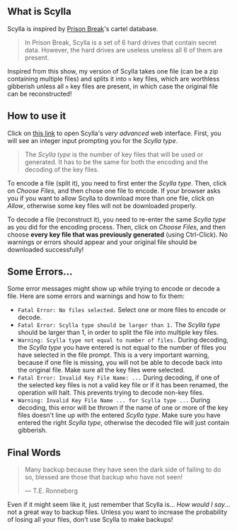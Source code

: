 ## What is Scylla

Scylla is inspired by [Prison Break](https://en.wikipedia.org/wiki/Prison_Break)'s cartel database.

> In Prison Break, Scylla is a set of 6 hard drives that contain secret data. However, the hard drives are useless uneless all 6 of them are present.

Inspired from this show, my version of Scylla takes one file (can be a zip containing multiple files) and splits it into `n` key files, which are worthless gibberish unless all `n` key files are present, in which case the original file can be reconstructed!

## How to use it

Click on [this link](./scyllaV1.html) to open Scylla's _very advanced_ web interface. First, you will see an integer input prompting you for the _Scylla type_.

> The _Scylla type_ is the number of key files that will be used or generated. It has to be the same for both the encoding and the decoding of the key files.

To encode a file (split it), you need to first enter the _Scylla type_. Then, click on _Choose Files_, and then chose one file to encode. If your browser asks you if you want to allow Scylla to download more than one file, click on _Allow_, otherwise some key files will not be downloaded properly.

To decode a file (reconstruct it), you need to re-enter the same _Scylla type_ as you did for the encoding process. Then, click on _Choose Files_, and then choose **every key file that was previously generated** (using Ctrl-Click). No warnings or errors should appear and your original file should be downloaded successfully!

## Some Errors...

Some error messages might show up while trying to encode or decode a file.
Here are some errors and warnings and how to fix them:

- `Fatal Error: No files selected.` Select one or more files to encode or decode.
- `Fatal Error: Scylla type should be larger than 1.` The _Scylla type_ should be larger than 1, in order to split the file into multiple key files.
- `Warning: Scylla type not equal to number of files.` During decoding, the _Scylla type_ you have entered is not equal to the number of files you have selected in the file prompt. This is a very important warning, because if one file is missing, you will not be able to decode back into the original file. Make sure all the key files were selected.
- `Fatal Error: Invalid Key File Name: ...` During decoding, if one of the selected key files is not a valid key file or if it has been renamed, the operation will halt. This prevents trying to decode non-key files.
- `Warning: Invalid Key File Name ... for Scylla type ...` During decoding, this error will be thrown if the name of one or more of the key files doesn't line up with the entered _Scylla type_. Make sure you have entered the right _Scylla type_, otherwise the decoded file will just contain gibberish.

## Final Words

> Many backup because they have seen the dark side of failing to do so, blessed are those that backup who have not seen!
>
> &mdash; T.E. Ronneberg

Even if it might seem like it, just remember that Scylla is... _How would I say_... not a great way to backup files. Unless you want to increase the probability of losing all your files, don't use Scylla to make backups!
